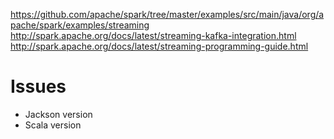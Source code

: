 

https://github.com/apache/spark/tree/master/examples/src/main/java/org/apache/spark/examples/streaming
http://spark.apache.org/docs/latest/streaming-kafka-integration.html
http://spark.apache.org/docs/latest/streaming-programming-guide.html

# Issues

- Jackson version
- Scala version
